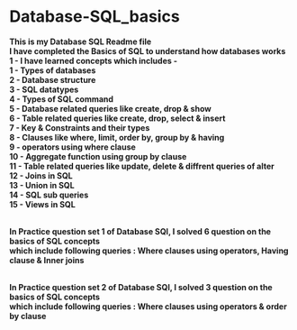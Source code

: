 # Database-SQL_basics

**This is my Database SQL Readme file**
<br> **I have completed the Basics of SQL to understand how databases works 
<br> 1 - I have learned concepts which includes -
<br> 1 - Types of databases
<br> 2 - Database structure
<br> 3 - SQL datatypes
<br> 4 - Types of SQL command 
<br> 5 - Database related queries like create, drop & show
<br> 6 - Table related queries like create, drop, select & insert
<br> 7 - Key & Constraints and their types
<br> 8 - Clauses like where, limit, order by, group by & having
<br> 9 - operators using where clause
<br> 10 - Aggregate function using group by clause
<br> 11 - Table related queries like update, delete & diffrent queries of alter
<br> 12 - Joins in SQL
<br> 13 - Union in SQL
<br> 14 - SQL sub queries
<br> 15 - Views in SQL**

<br> **In Practice question set 1 of Database SQl, I solved 6 question on the basics of SQL concepts 
<br> which include following queries : Where clauses using operators, Having clause & Inner joins**

<br> **In Practice question set 2 of Database SQl, I solved 3 question on the basics of SQL concepts 
<br> which include following queries : Where clauses using operators & order by clause**

